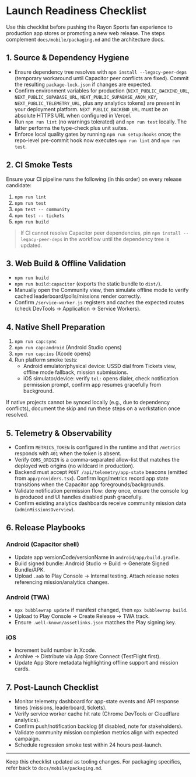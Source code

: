 # Launch Readiness Checklist

Use this checklist before pushing the Rayon Sports fan experience to production app stores or promoting a new web release. The steps complement `docs/mobile/packaging.md` and the architecture docs.

## 1. Source & Dependency Hygiene
- Ensure dependency tree resolves with `npm install --legacy-peer-deps` (temporary workaround until Capacitor peer conflicts are fixed). Commit the resulting `package-lock.json` if changes are expected.
- Confirm environment variables for production (`NEXT_PUBLIC_BACKEND_URL`, `NEXT_PUBLIC_SUPABASE_URL`, `NEXT_PUBLIC_SUPABASE_ANON_KEY`, `NEXT_PUBLIC_TELEMETRY_URL`, plus any analytics tokens) are present in your deployment platform. `NEXT_PUBLIC_BACKEND_URL` must be an absolute HTTPS URL when configured in Vercel.
- Run `npm run lint` (no warnings tolerated) and `npm run test` locally. The latter performs the type-check plus unit suites.
- Enforce local quality gates by running `npm run setup:hooks` once; the repo-level pre-commit hook now executes `npm run lint` and `npm run test`.

## 2. CI Smoke Tests
Ensure your CI pipeline runs the following (in this order) on every release candidate:
1. `npm run lint`
2. `npm run test`
3. `npm test -- community`
4. `npm test -- tickets`
5. `npm run build`

> If CI cannot resolve Capacitor peer dependencies, pin `npm install --legacy-peer-deps` in the workflow until the dependency tree is updated.

## 3. Web Build & Offline Validation
- `npm run build`
- `npm run build:capacitor` (exports the static bundle to `dist/`).
- Manually open the Community view, then simulate offline mode to verify cached leaderboard/polls/missions render correctly.
- Confirm `/service-worker.js` registers and caches the expected routes (check DevTools → Application → Service Workers).

## 4. Native Shell Preparation
1. `npm run cap:sync`
2. `npm run cap:android` (Android Studio opens)
3. `npm run cap:ios` (Xcode opens)
4. Run platform smoke tests:
   - Android emulator/physical device: USSD dial from Tickets view, offline mode fallback, mission submissions.
   - iOS simulator/device: verify `tel:` opens dialer, check notification permission prompt, confirm app resumes gracefully from background.

If native projects cannot be synced locally (e.g., due to dependency conflicts), document the skip and run these steps on a workstation once resolved.

## 5. Telemetry & Observability
- Confirm `METRICS_TOKEN` is configured in the runtime and that `/metrics` responds with `401` when the token is absent.
- Verify `CORS_ORIGIN` is a comma-separated allow-list that matches the deployed web origins (no wildcard in production).
- Backend must accept `POST /api/telemetry/app-state` beacons (emitted from `app/providers.tsx`). Confirm logs/metrics record app state transitions when the Capacitor app foregrounds/backgrounds.
- Validate notification permission flow: deny once, ensure the console log is produced and UI handles disabled push gracefully.
- Confirm existing analytics dashboards receive community mission data (`adminMissionsOverview`).

## 6. Release Playbooks
### Android (Capacitor shell)
- Update app versionCode/versionName in `android/app/build.gradle`.
- Build signed bundle: Android Studio → Build → Generate Signed Bundle/APK.
- Upload `.aab` to Play Console → Internal testing. Attach release notes referencing mission/analytics changes.

### Android (TWA)
- `npx bubblewrap update` if manifest changed, then `npx bubblewrap build`.
- Upload to Play Console → Create Release → TWA track.
- Ensure `.well-known/assetlinks.json` matches the Play signing key.

### iOS
- Increment build number in Xcode.
- Archive → Distribute via App Store Connect (TestFlight first).
- Update App Store metadata highlighting offline support and mission cards.

## 7. Post-Launch Checklist
- Monitor telemetry dashboard for app-state events and API response times (missions, leaderboard, tickets).
- Verify service worker cache hit rate (Chrome DevTools or Cloudflare analytics).
- Confirm push/notification backlog (if disabled, note for stakeholders).
- Validate community mission completion metrics align with expected campaign.
- Schedule regression smoke test within 24 hours post-launch.

---
Keep this checklist updated as tooling changes. For packaging specifics, refer back to `docs/mobile/packaging.md`.
